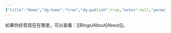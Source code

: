 ```yaml
---
{"title":"Home","dg-home":"true","dg-publish":true,"notes":null,"permalink":"//home/","tags":["gardenEntry"],"dgPassFrontmatter":true,"created":"2025-04-16T13:33:44.858+08:00","updated":"2025-04-16T16:41:05.937+08:00"}
---
```



如果你好奇现在在哪里，可以查看：[[Blogs/About\|About]]。
